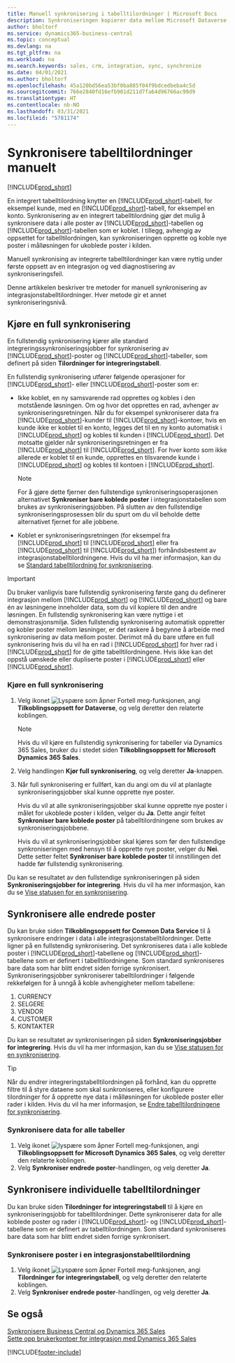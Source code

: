 ```yaml
---
title: Manuell synkronisering i tabelltilordninger | Microsoft Docs
description: Synkroniseringen kopierer data mellom Microsoft Dataverse-tabeller og Business Central for å holde begge systemene oppdatert.
author: bholtorf
ms.service: dynamics365-business-central
ms.topic: conceptual
ms.devlang: na
ms.tgt_pltfrm: na
ms.workload: na
ms.search.keywords: sales, crm, integration, sync, synchronize
ms.date: 04/01/2021
ms.author: bholtorf
ms.openlocfilehash: 45a120bd56ea53bf0ba885f04f9bdcedbeba4c5d
ms.sourcegitcommit: 766e2840fd16efb901d211d7fa64d96766ac99d9
ms.translationtype: HT
ms.contentlocale: nb-NO
ms.lasthandoff: 03/31/2021
ms.locfileid: "5781174"
---
```

# <a name="manually-synchronize-table-mappings"></a>Synkronisere tabelltilordninger manuelt
[!INCLUDE[prod_short](includes/cc_data_platform_banner.md)]

En integrert tabelltilordning knytter en [!INCLUDE[prod_short](includes/prod_short.md)]-tabell, for eksempel kunde, med en [!INCLUDE[prod_short](includes/cds_long_md.md)]-tabell, for eksempel en konto. Synkronisering av en integrert tabelltilordning gjør det mulig å synkronisere data i alle poster av [!INCLUDE[prod_short](includes/prod_short.md)]-tabellen og [!INCLUDE[prod_short](includes/cds_long_md.md)]-tabellen som er koblet. I tillegg, avhengig av oppsettet for tabelltilordningen, kan synkroniseringen opprette og koble nye poster i målløsningen for ukoblede poster i kilden.  

Manuell synkronising av integrerte tabelltilordninger kan være nyttig under første oppsett av en integrasjon og ved diagnostisering av synkroniseringsfeil.  

Denne artikkelen beskriver tre metoder for manuell synkronisering av integrasjonstabelltilordninger. Hver metode gir et annet synkroniseringsnivå.

## <a name="run-a-full-synchronization"></a>Kjøre en full synkronisering
En fullstendig synkronisering kjører alle standard integreringssynkroniseringsjobber for synkronisering av [!INCLUDE[prod_short](includes/prod_short.md)]-poster og [!INCLUDE[prod_short](includes/cds_long_md.md)]-tabeller, som definert på siden **Tilordninger for integreringstabell**. 

En fullstendig synkronisering utfører følgende operasjoner for [!INCLUDE[prod_short](includes/prod_short.md)]- eller [!INCLUDE[prod_short](includes/cds_long_md.md)]-poster som er:

* Ikke koblet, en ny samsvarende rad opprettes og kobles i den motstående løsningen.
Om og hvor det opprettes en rad, avhenger av synkroniseringsretningen. Når du for eksempel synkroniserer data fra [!INCLUDE[prod_short](includes/prod_short.md)]-kunder til [!INCLUDE[prod_short](includes/cds_long_md.md)]-kontoer, hvis en kunde ikke er koblet til en konto, legges det til en ny konto automatisk i [!INCLUDE[prod_short](includes/cds_long_md.md)] og kobles til kunden i [!INCLUDE[prod_short](includes/prod_short.md)]. Det motsatte gjelder når synkroniseringsretningen er fra [!INCLUDE[prod_short](includes/cds_long_md.md)] til [!INCLUDE[prod_short](includes/prod_short.md)]. For hver konto som ikke allerede er koblet til en kunde, opprettes en tilsvarende kunde i [!INCLUDE[prod_short](includes/prod_short.md)] og kobles til kontoen i [!INCLUDE[prod_short](includes/cds_long_md.md)].  

     > [!NOTE]  
     >  For å gjøre dette fjerner den fullstendige synkroniseringsoperasjonen alternativet **Synkroniser bare koblede poster** i integrasjonstabellen som brukes av synkroniseringsjobben. På slutten av den fullstendige synkroniseringsprosessen blir du spurt om du vil beholde dette alternativet fjernet for alle jobbene.  

* Koblet er synkroniseringsretningen (for eksempel fra [!INCLUDE[prod_short](includes/prod_short.md)] til [!INCLUDE[prod_short](includes/cds_long_md.md)] eller fra [!INCLUDE[prod_short](includes/cds_long_md.md)] til [!INCLUDE[prod_short](includes/prod_short.md)]) forhåndsbestemt av integrasjonstabelltilordningene. Hvis du vil ha mer informasjon, kan du se [Standard tabelltilordning for synkronisering](admin-synchronizing-business-central-and-sales.md#standard-table-mapping-for-synchronization).  

> [!IMPORTANT]  
>  Du bruker vanligvis bare fullstendig synkronisering første gang du definerer integrasjon mellom [!INCLUDE[prod_short](includes/prod_short.md)] og [!INCLUDE[prod_short](includes/cds_long_md.md)] og bare én av løsningene inneholder data, som du vil kopiere til den andre løsningen. En fullstendig synkronisering kan være nyttige i et demonstrasjonsmiljø. Siden fullstendig synkronisering automatisk oppretter og kobler poster mellom løsninger, er det raskere å begynne å arbeide med synkronisering av data mellom poster. Derimot må du bare utføre en full synkronisering hvis du vil ha en rad i [!INCLUDE[prod_short](includes/prod_short.md)] for hver rad i [!INCLUDE[prod_short](includes/cds_long_md.md)] for de gitte tabelltilordningene. Hvis ikke kan det oppstå uønskede eller dupliserte poster i [!INCLUDE[prod_short](includes/prod_short.md)] eller [!INCLUDE[prod_short](includes/cds_long_md.md)].  

### <a name="to-run-a-full-synchronization"></a>Kjøre en full synkronisering  
1.  Velg ikonet ![Lyspære som åpner Fortell meg-funksjonen](media/ui-search/search_small.png "Fortell hva du vil gjøre"), angi **Tilkoblingsoppsett for Dataverse**, og velg deretter den relaterte koblingen.

    > [!NOTE]
    > Hvis du vil kjøre en fullstendig synkronisering for tabeller via Dynamics 365 Sales, bruker du i stedet siden **Tilkoblingsoppsett for Microsoft Dynamics 365 Sales**.

2.  Velg handlingen **Kjør full synkronisering**, og velg deretter **Ja**-knappen.  
3.  Når full synkronisering er fullført, kan du angi om du vil at planlagte synkroniseringsjobber skal kunne opprette nye poster.  

    Hvis du vil at alle synkroniseringsjobber skal kunne opprette nye poster i målet for ukoblede poster i kilden, velger du **Ja**. Dette angir feltet **Synkroniser bare koblede poster** på tabelltilordningene som brukes av synkroniseringsjobbene.  

    Hvis du vil at synkroniseringsjobber skal kjøres som før den fullstendige synkroniseringen med hensyn til å opprette nye poster, velger du **Nei**. Dette setter feltet **Synkroniser bare koblede poster** til innstillingen det hadde før fullstendig synkronisering.  

Du kan se resultatet av den fullstendige synkroniseringen på siden **Synkroniseringsjobber for integrering**. Hvis du vil ha mer informasjon, kan du se [Vise statusen for en synkronisering](admin-how-to-view-synchronization-status.md).  

## <a name="synchronizing-all-modified-records"></a>Synkronisere alle endrede poster
Du kan bruke siden **Tilkoblingsoppsett for Common Data Service** til å synkronisere endringer i data i alle integrasjonstabelltilordninger. Dette ligner på en fullstendig synkronisering. Det synkroniseres data i alle koblede poster i [!INCLUDE[prod_short](includes/prod_short.md)]-tabellene og [!INCLUDE[prod_short](includes/cds_long_md.md)]-tabellene som er definert i tabelltilordningene. Som standard synkroniseres bare data som har blitt endret siden forrige synkronisert. Synkroniseringsjobber synkroniserer tabelltilordninger i følgende rekkefølgen for å unngå å koble avhengigheter mellom tabellene:  

1.  CURRENCY  
2.  SELGERE  
3.  VENDOR  
4.  CUSTOMER  
5.  KONTAKTER  

Du kan se resultatet av synkroniseringen på siden **Synkroniseringsjobber for integrering**. Hvis du vil ha mer informasjon, kan du se [Vise statusen for en synkronisering](admin-how-to-view-synchronization-status.md).  

> [!TIP]  
>  Når du endrer integreringstabelltilordningen på forhånd, kan du opprette filtre til å styre dataene som skal sunkroniseres, eller konfigurere tilordninger for å opprette nye data i målløsningen for ukoblede poster eller rader i kilden. Hvis du vil ha mer informasjon, se [Endre tabelltilordningene for synkronisering](admin-how-to-modify-table-mappings-for-synchronization.md).

### <a name="to-synchronize-data-for-all-tables"></a>Synkronisere data for alle tabeller  
1.  Velg ikonet ![lyspære som åpner Fortell meg-funksjonen](media/ui-search/search_small.png "Fortell hva du vil gjøre"), angi **Tilkoblingsoppsett for Microsoft Dynamics 365 Sales**, og velg deretter den relaterte koblingen.
2.  Velg **Synkroniser endrede poster**-handlingen, og velg deretter **Ja**.  

## <a name="synchronize-individual-table-mappings"></a>Synkronisere individuelle tabelltilordninger
Du kan bruke siden **Tilordninger for integreringstabell** til å kjøre en synkroniseringsjobb for tabelltilordninger. Dette synkroniserer data for alle koblede poster og rader i [!INCLUDE[prod_short](includes/prod_short.md)]- og [!INCLUDE[prod_short](includes/cds_long_md.md)]-tabellene som er definert av tabelltilordningen. Som standard synkroniseres bare data som har blitt endret siden forrige synkronisert.  

### <a name="to-synchronize-records-of-an-integration-table-mapping"></a>Synkronisere poster i en integrasjonstabelltilordning  
1.  Velg ikonet ![Lyspære som åpner Fortell meg-funksjonen](media/ui-search/search_small.png "Fortell hva du vil gjøre"), angi **Tilordninger for integreringstabell**, og velg deretter den relaterte koblingen.
2.  Velg **Synkroniser endrede poster**-handlingen, og velg deretter **Ja**.  

## <a name="see-also"></a>Se også  
[Synkronisere Business Central og Dynamics 365 Sales](admin-synchronizing-business-central-and-sales.md)   
[Sette opp brukerkontoer for integrasjon med Dynamics 365 Sales](admin-setting-up-integration-with-dynamics-sales.md)   


[!INCLUDE[footer-include](includes/footer-banner.md)]